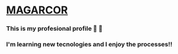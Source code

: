# [MAGARCOR](https://mayragarciaac.github.io/magarcor/?target=_blank)

### This is my profesional profile :space_invader: :unicorn: 
### I'm learning new tecnologies and I enjoy the processes!!
